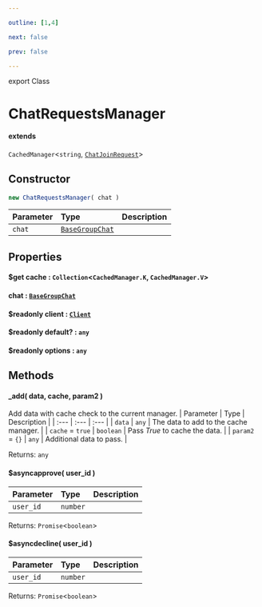```yaml
---

outline: [1,4]

next: false

prev: false

---
```


export Class
# ChatRequestsManager
#### extends
 `CachedManager`\<`string`, [`ChatJoinRequest`](./ChatJoinRequest.md)\>

## Constructor
 ```ts
 new ChatRequestsManager( chat )
 ```
 
 | Parameter | Type | Description |
| :--- | :--- | :--- |
| `chat` | [`BaseGroupChat`](./BaseGroupChat.md) | |

## Properties

#### $get cache : `Collection`\<`CachedManager.K`, `CachedManager.V`\>

#### chat : [`BaseGroupChat`](./BaseGroupChat.md)

#### $readonly client : [`Client`](./Client.md)

#### $readonly default? : `any`

#### $readonly options : `any`

## Methods

#### _add( data, cache, param2 )
Add data with cache check to the current manager.
| Parameter | Type | Description |
| :--- | :--- | :--- |
| `data` | `any` | The data to add to the cache manager. |
| `cache` = `true` | `boolean` | Pass *True* to cache the data. |
| `param2` = `{}` | `any` | Additional data to pass. |

Returns: `any`

#### $asyncapprove( user_id )

| Parameter | Type | Description |
| :--- | :--- | :--- |
| `user_id` | `number` | |

Returns: `Promise`\<`boolean`\>

#### $asyncdecline( user_id )

| Parameter | Type | Description |
| :--- | :--- | :--- |
| `user_id` | `number` | |

Returns: `Promise`\<`boolean`\>
